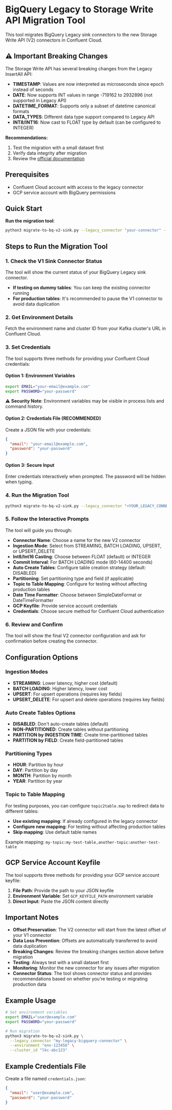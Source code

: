 # BigQuery Legacy to Storage Write API Migration Tool

This tool migrates BigQuery Legacy sink connectors to the new Storage Write API (V2) connectors in Confluent Cloud.

## ⚠️ Important Breaking Changes

The Storage Write API has several breaking changes from the Legacy InsertAll API:

- **TIMESTAMP**: Values are now interpreted as microseconds since epoch instead of seconds
- **DATE**: Now supports INT values in range -719162 to 2932896 (not supported in Legacy API)
- **DATETIME_FORMAT**: Supports only a subset of datetime canonical formats
- **DATA_TYPES**: Different data type support compared to Legacy API
- **INT8/INT16**: Now cast to FLOAT type by default (can be configured to INTEGER)

**Recommendations:**
1. Test the migration with a small dataset first
2. Verify data integrity after migration
3. Review the [official documentation](https://docs.confluent.io/cloud/current/connectors/cc-gcp-bigquery-storage-sink.html#legacy-to-v2-connector-migration)

## Prerequisites

- Confluent Cloud account with access to the legacy connector
- GCP service account with BigQuery permissions

## Quick Start

**Run the migration tool**:
```bash
python3 migrate-to-bq-v2-sink.py --legacy_connector "your-connector" --environment "env-123" --cluster_id "lkc-abc"
```

## Steps to Run the Migration Tool

### 1. Check the V1 Sink Connector Status
The tool will show the current status of your BigQuery Legacy sink connector.
- **If testing on dummy tables**: You can keep the existing connector running
- **For production tables**: It's recommended to pause the V1 connector to avoid data duplication

### 2. Get Environment Details
Fetch the environment name and cluster ID from your Kafka cluster's URL in Confluent Cloud.

### 3. Set Credentials
The tool supports three methods for providing your Confluent Cloud credentials:

#### Option 1: Environment Variables
```bash
export EMAIL="your-email@example.com"
export PASSWORD="your-password"
```
⚠️ **Security Note**: Environment variables may be visible in process lists and command history.

#### Option 2: Credentials File (RECOMMENDED)
Create a JSON file with your credentials:
```json
{
  "email": "your-email@example.com",
  "password": "your-password"
}
```

#### Option 3: Secure Input
Enter credentials interactively when prompted. The password will be hidden when typing.

### 4. Run the Migration Tool
```bash
python3 migrate-to-bq-v2-sink.py --legacy_connector "<YOUR_LEGACY_CONNECTOR_NAME>" --environment "<YOUR_ENVIRONMENT_NAME>" --cluster_id "<YOUR_KAFKA_CLUSTER_ID>"
```

### 5. Follow the Interactive Prompts
The tool will guide you through:
- **Connector Name**: Choose a name for the new V2 connector
- **Ingestion Mode**: Select from STREAMING, BATCH LOADING, UPSERT, or UPSERT_DELETE
- **Int8/Int16 Casting**: Choose between FLOAT (default) or INTEGER
- **Commit Interval**: For BATCH LOADING mode (60-14400 seconds)
- **Auto Create Tables**: Configure table creation strategy (default: DISABLED)
- **Partitioning**: Set partitioning type and field (if applicable)
- **Topic to Table Mapping**: Configure for testing without affecting production tables
- **Date Time Formatter**: Choose between SimpleDateFormat or DateTimeFormatter
- **GCP Keyfile**: Provide service account credentials
- **Credentials**: Choose secure method for Confluent Cloud authentication

### 6. Review and Confirm
The tool will show the final V2 connector configuration and ask for confirmation before creating the connector.

## Configuration Options

### Ingestion Modes
- **STREAMING**: Lower latency, higher cost (default)
- **BATCH LOADING**: Higher latency, lower cost
- **UPSERT**: For upsert operations (requires key fields)
- **UPSERT_DELETE**: For upsert and delete operations (requires key fields)

### Auto Create Tables Options
- **DISABLED**: Don't auto-create tables (default)
- **NON-PARTITIONED**: Create tables without partitioning
- **PARTITION by INGESTION TIME**: Create time-partitioned tables
- **PARTITION by FIELD**: Create field-partitioned tables

### Partitioning Types
- **HOUR**: Partition by hour
- **DAY**: Partition by day
- **MONTH**: Partition by month
- **YEAR**: Partition by year

### Topic to Table Mapping
For testing purposes, you can configure `topic2table.map` to redirect data to different tables:
- **Use existing mapping**: If already configured in the legacy connector
- **Configure new mapping**: For testing without affecting production tables
- **Skip mapping**: Use default table names

Example mapping: `my-topic:my-test-table,another-topic:another-test-table`

## GCP Service Account Keyfile

The tool supports three methods for providing your GCP service account keyfile:

1. **File Path**: Provide the path to your JSON keyfile
2. **Environment Variable**: Set `GCP_KEYFILE_PATH` environment variable
3. **Direct Input**: Paste the JSON content directly

## Important Notes

- **Offset Preservation**: The V2 connector will start from the latest offset of your V1 connector
- **Data Loss Prevention**: Offsets are automatically transferred to avoid data duplication
- **Breaking Changes**: Review the breaking changes section above before migration
- **Testing**: Always test with a small dataset first
- **Monitoring**: Monitor the new connector for any issues after migration
- **Connector Status**: The tool shows connector status and provides recommendations based on whether you're testing or migrating production data

## Example Usage

```bash
# Set environment variables
export EMAIL="user@example.com"
export PASSWORD="your-password"

# Run migration
python3 migrate-to-bq-v2-sink.py \
  --legacy_connector "my-legacy-bigquery-connector" \
  --environment "env-123456" \
  --cluster_id "lkc-abc123"
```

## Example Credentials File

Create a file named `credentials.json`:
```json
{
  "email": "user@example.com",
  "password": "your-password"
}
```